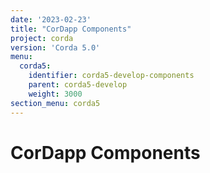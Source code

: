 ```yaml
---
date: '2023-02-23'
title: "CorDapp Components"
project: corda
version: 'Corda 5.0'
menu:
  corda5:
    identifier: corda5-develop-components
    parent: corda5-develop
    weight: 3000
section_menu: corda5
---
```

# CorDapp Components
